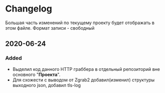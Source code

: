 # Changelog

Большая часть изменений по текущему проекту будет отображать в этом файле. Формат записи - свободный


## 2020-06-24
### Added

- Выделил код данного HTTP граббера в отдельный репозиторий вне основного "**Проекта**".
- Для схожести с выводом от Zgrab2 добавил(изменил) структуры выходного json, добавил tls-log
